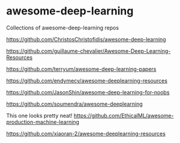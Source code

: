 # awesome-deep-learning
Collections of awesome-deep-learning repos 

https://github.com/ChristosChristofidis/awesome-deep-learning

https://github.com/guillaume-chevalier/Awesome-Deep-Learning-Resources

https://github.com/terryum/awesome-deep-learning-papers

https://github.com/endymecy/awesome-deeplearning-resources

https://github.com/JasonShin/awesome-deep-learning-for-noobs

https://github.com/soumendra/awesome-deeplearning

This one looks pretty neat!
https://github.com/EthicalML/awesome-production-machine-learning

https://github.com/xiaoran-2/awesome-deeplearning-resources


